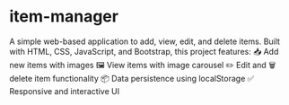 # item-manager
A simple web-based application to add, view, edit, and delete items. Built with HTML, CSS, JavaScript, and Bootstrap, this project features:  📥 Add new items with images  🖼️ View items with image carousel  ✏️ Edit and 🗑️ delete item functionality  📦 Data persistence using localStorage  ✅ Responsive and interactive UI
